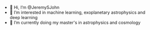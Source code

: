 - 👋 Hi, I’m @JeremySJohn
- 👀 I’m interested in machine learning, exoplanetary astrophysics and deep learning
- 🌱 I’m currently doing my master's in astrophysics and cosmology

<!---
JeremySJohn/JeremySJohn is a ✨ special ✨ repository because its `README.md` (this file) appears on your GitHub profile.
You can click the Preview link to take a look at your changes.
--->
